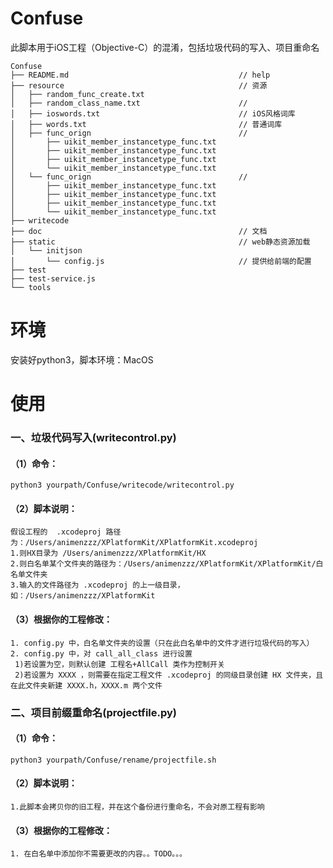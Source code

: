 # Confuse
此脚本用于iOS工程（Objective-C）的混淆，包括垃圾代码的写入、项目重命名

```
Confuse
├── README.md                                      // help
├── resource                                       // 资源
│   ├── random_func_create.txt
│   ├── random_class_name.txt                      //
│   ├── ioswords.txt                               // iOS风格词库
│   ├── words.txt                                  // 普通词库
│   ├── func_orign                                 // 
│       ├── uikit_member_instancetype_func.txt
│       ├── uikit_member_instancetype_func.txt
│       ├── uikit_member_instancetype_func.txt
│       └── uikit_member_instancetype_func.txt
│   └── func_orign                                 // 
│       ├── uikit_member_instancetype_func.txt
│       ├── uikit_member_instancetype_func.txt
│       ├── uikit_member_instancetype_func.txt
│       └── uikit_member_instancetype_func.txt
├── writecode
├── doc                                            // 文档
├── static                                         // web静态资源加载
│   └── initjson
│       └── config.js                              // 提供给前端的配置
├── test
├── test-service.js
└── tools
```

# 环境
安装好python3，脚本环境：MacOS

# 使用
### 一、垃圾代码写入(writecontrol.py)
#### （1）命令：
	python3 yourpath/Confuse/writecode/writecontrol.py
#### （2）脚本说明：
	假设工程的  .xcodeproj 路径为：/Users/animenzzz/XPlatformKit/XPlatformKit.xcodeproj
	1.则HX目录为 /Users/animenzzz/XPlatformKit/HX
	2.则白名单某个文件夹的路径为：/Users/animenzzz/XPlatformKit/XPlatformKit/白名单文件夹
	3.输入的文件路径为 .xcodeproj 的上一级目录，如：/Users/animenzzz/XPlatformKit
#### （3）根据你的工程修改：
	1. config.py 中，白名单文件夹的设置（只在此白名单中的文件才进行垃圾代码的写入）
	2. config.py 中，对 call_all_class 进行设置
	 1)若设置为空，则默认创建 工程名+AllCall 类作为控制开关
	 2)若设置为 XXXX ，则需要在指定工程文件 .xcodeproj 的同级目录创建 HX 文件夹，且在此文件夹新建 XXXX.h，XXXX.m 两个文件

### 二、项目前缀重命名(projectfile.py)
#### （1）命令：
	python3 yourpath/Confuse/rename/projectfile.sh
#### （2）脚本说明：
	1.此脚本会拷贝你的旧工程，并在这个备份进行重命名，不会对原工程有影响
	
#### （3）根据你的工程修改：
	1. 在白名单中添加你不需要更改的内容。。TODO。。。
  

